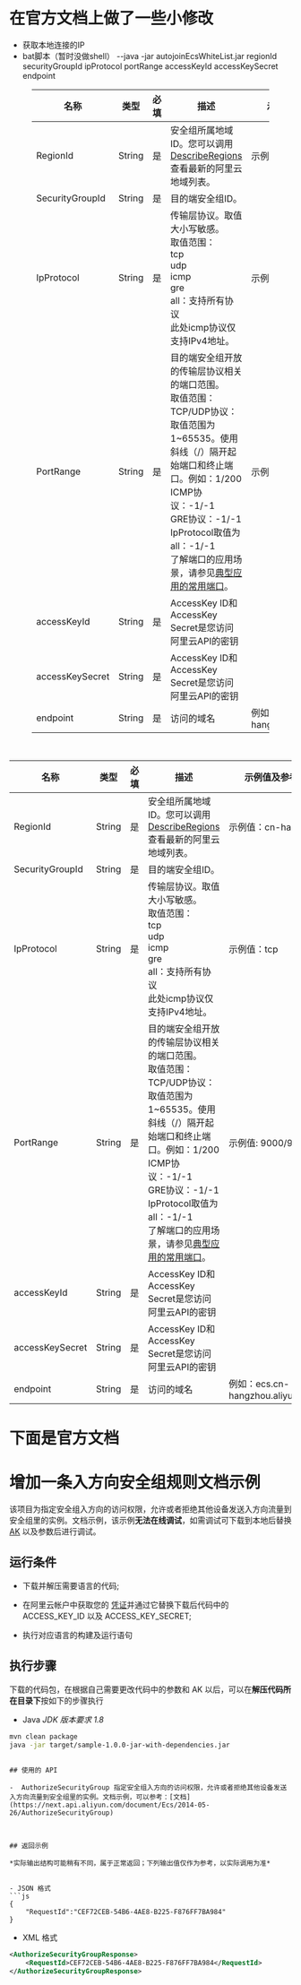 # 在官方文档上做了一些小修改
- 获取本地连接的IP
- bat脚本（暂时没做shell）
--java -jar autojoinEcsWhiteList.jar regionId securityGroupId ipProtocol portRange accessKeyId accessKeySecret endpoint


<figure><table>
<thead>
<tr><th>名称</th><th>类型</th><th>必填</th><th>描述</th><th>示例值及参考API</th></tr></thead>
<tbody><tr><td>RegionId</td><td>String</td><td>是</td><td>安全组所属地域ID。您可以调用<a href='https://next.api.aliyun.com/document/Ecs/2014-05-26/DescribeRegions'>DescribeRegions</a>查看最新的阿里云地域列表。</td><td>示例值：cn-hangzhou</td></tr><tr><td>SecurityGroupId</td><td>String</td><td>是</td><td>目的端安全组ID。</td><td>&nbsp;</td></tr><tr><td>IpProtocol</td><td>String</td><td>是</td><td>传输层协议。取值大小写敏感。<br>取值范围：<br>tcp<br>udp<br>icmp<br>gre<br>all：支持所有协议<br>此处icmp协议仅支持IPv4地址。</td><td>示例值：tcp</td></tr><tr><td>PortRange</td><td>String</td><td>是</td><td>目的端安全组开放的传输层协议相关的端口范围。<br>取值范围：<br>TCP/UDP协议：取值范围为1~65535。使用斜线（/）隔开起始端口和终止端口。例如：1/200<br>ICMP协议：-1/-1<br>GRE协议：-1/-1<br>IpProtocol取值为all：-1/-1<br>了解端口的应用场景，请参见<a href='https://help.aliyun.com/document_detail/40724.html'>典型应用的常用端口</a>。</td><td>示例值: 9000/9000</td></tr><tr><td>accessKeyId</td><td>String</td><td>是</td><td>AccessKey ID和AccessKey Secret是您访问阿里云API的密钥</td><td>&nbsp;</td></tr><tr><td>accessKeySecret</td><td>String</td><td>是</td><td>AccessKey ID和AccessKey Secret是您访问阿里云API的密钥</td><td>&nbsp;</td></tr><tr><td>endpoint</td><td>String</td><td>是</td><td>访问的域名</td><td>例如：ecs.cn-hangzhou.aliyuncs.com</td></tr></tbody>
</table></figure>
<p>&nbsp;</p>






| 名称            | 类型   | 必填 | 描述                                                         | 示例值及参考API                    |
| --------------- | ------ | ---- | ------------------------------------------------------------ | ---------------------------------- |
| RegionId        | String | 是   | 安全组所属地域ID。您可以调用[DescribeRegions](https://next.api.aliyun.com/document/Ecs/2014-05-26/DescribeRegions)查看最新的阿里云地域列表。 | 示例值：cn-hangzhou                |
| SecurityGroupId | String | 是   | 目的端安全组ID。                                             |                                    |
| IpProtocol      | String | 是   | 传输层协议。取值大小写敏感。<br />取值范围：<br />tcp<br />udp<br />icmp<br />gre<br />all：支持所有协议<br />此处icmp协议仅支持IPv4地址。 | 示例值：tcp                        |
| PortRange       | String | 是   | 目的端安全组开放的传输层协议相关的端口范围。<br />取值范围：<br />TCP/UDP协议：取值范围为1~65535。使用斜线（/）隔开起始端口和终止端口。例如：1/200<br />ICMP协议：-1/-1<br />GRE协议：-1/-1<br />IpProtocol取值为all：-1/-1<br />了解端口的应用场景，请参见[典型应用的常用端口](https://help.aliyun.com/document_detail/40724.html)。 | 示例值: 9000/9000                  |
| accessKeyId     | String | 是   | AccessKey ID和AccessKey Secret是您访问阿里云API的密钥        |                                    |
| accessKeySecret | String | 是   | AccessKey ID和AccessKey Secret是您访问阿里云API的密钥        |                                    |
| endpoint        | String | 是   | 访问的域名                                                   | 例如：ecs.cn-hangzhou.aliyuncs.com |




# 下面是官方文档
# 增加一条入方向安全组规则文档示例

该项目为指定安全组入方向的访问权限，允许或者拒绝其他设备发送入方向流量到安全组里的实例。文档示例，该示例**无法在线调试**，如需调试可下载到本地后替换 [AK](https://usercenter.console.aliyun.com/#/manage/ak) 以及参数后进行调试。

## 运行条件

- 下载并解压需要语言的代码;

- 在阿里云帐户中获取您的 [凭证](https://usercenter.console.aliyun.com/#/manage/ak)并通过它替换下载后代码中的 ACCESS_KEY_ID 以及 ACCESS_KEY_SECRET;

- 执行对应语言的构建及运行语句

## 执行步骤
下载的代码包，在根据自己需要更改代码中的参数和 AK 以后，可以在**解压代码所在目录下**按如下的步骤执行

- Java
*JDK 版本要求 1.8*
```sh
mvn clean package
java -jar target/sample-1.0.0-jar-with-dependencies.jar
```
```

## 使用的 API

-  AuthorizeSecurityGroup 指定安全组入方向的访问权限，允许或者拒绝其他设备发送入方向流量到安全组里的实例。文档示例，可以参考：[文档](https://next.api.aliyun.com/document/Ecs/2014-05-26/AuthorizeSecurityGroup)



## 返回示例

*实际输出结构可能稍有不同，属于正常返回；下列输出值仅作为参考，以实际调用为准*


- JSON 格式 
```js
{
    "RequestId":"CEF72CEB-54B6-4AE8-B225-F876FF7BA984"
}
```
- XML 格式 
```xml
<AuthorizeSecurityGroupResponse>
    <RequestId>CEF72CEB-54B6-4AE8-B225-F876FF7BA984</RequestId>
</AuthorizeSecurityGroupResponse>
```


